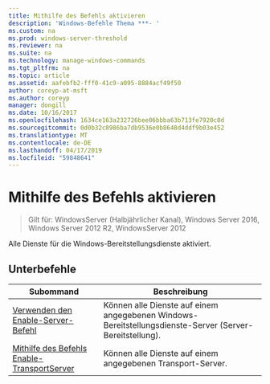 ```yaml
---
title: Mithilfe des Befehls aktivieren
description: 'Windows-Befehle Thema ***- '
ms.custom: na
ms.prod: windows-server-threshold
ms.reviewer: na
ms.suite: na
ms.technology: manage-windows-commands
ms.tgt_pltfrm: na
ms.topic: article
ms.assetid: aafebfb2-fff0-41c9-a095-8884acf49f50
author: coreyp-at-msft
ms.author: coreyp
manager: dongill
ms.date: 10/16/2017
ms.openlocfilehash: 1634ce163a232726bee06bbba63b713fe7920c0d
ms.sourcegitcommit: 0d0b32c8986ba7db9536e0b8648d4ddf9b03e452
ms.translationtype: MT
ms.contentlocale: de-DE
ms.lasthandoff: 04/17/2019
ms.locfileid: "59848641"
---
```

# <a name="using-the-enable-command"></a>Mithilfe des Befehls aktivieren

>Gilt für: WindowsServer (Halbjährlicher Kanal), Windows Server 2016, Windows Server 2012 R2, WindowsServer 2012

Alle Dienste für die Windows-Bereitstellungsdienste aktiviert.
## <a name="subcommands"></a>Unterbefehle
|Subommand|Beschreibung|
|-------|--------|
|[Verwenden den Enable-Server-Befehl](using-the-enable-server-command.md)|Können alle Dienste auf einem angegebenen Windows-Bereitstellungsdienste-Server (Server-Bereitstellung).|
|[Mithilfe des Befehls Enable-TransportServer](using-the-enable-transportserver-command.md)|Können alle Dienste auf einem angegebenen Transport-Server.|
